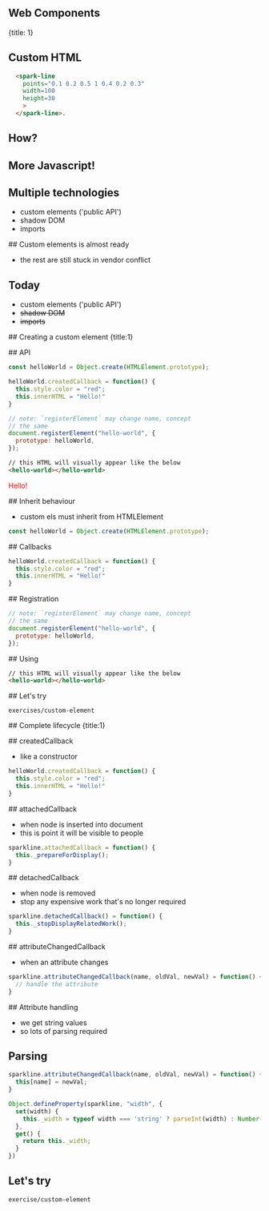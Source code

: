 ## Web Components
{title: 1}

## Custom HTML

```html
  <spark-line
    points="0.1 0.2 0.5 1 0.4 0.2 0.3"
    width=100
    height=30
    >
  </spark-line>.
```

## How?

## More Javascript!

## Multiple technologies

- custom elements ('public API')
- shadow DOM
- imports

## Custom elements is almost ready

- the rest are still stuck in vendor conflict

## Today

- custom elements ('public API')
- ~~shadow DOM~~
- ~~imports~~

## Creating a custom element
{title:1}

## API

```javascript
const helloWorld = Object.create(HTMLElement.prototype);

helloWorld.createdCallback = function() {
  this.style.color = "red";
  this.innerHTML = "Hello!"
}

// note: `registerElement` may change name, concept
// the same
document.registerElement("hello-world", {
  prototype: helloWorld,
});
```

```html
// this HTML will visually appear like the below
<hello-world></hello-world>
```
<span style="color: red">
  Hello!
</span>

## Inherit behaviour

- custom els must inherit from HTMLElement

```javascript
const helloWorld = Object.create(HTMLElement.prototype);
```

## Callbacks

```javascript
helloWorld.createdCallback = function() {
  this.style.color = "red";
  this.innerHTML = "Hello!"
}
```

## Registration

```javascript
// note: `registerElement` may change name, concept
// the same
document.registerElement("hello-world", {
  prototype: helloWorld,
});
```

## Using

```html
// this HTML will visually appear like the below
<hello-world></hello-world>
```

## Let's try

    exercises/custom-element

## Complete lifecycle
{title:1}

## createdCallback

- like a constructor

```javascript
helloWorld.createdCallback = function() {
  this.style.color = "red";
  this.innerHTML = "Hello!"
}
```

## attachedCallback

- when node is inserted into document
- this is point it will be visible to people

```javascript
sparkline.attachedCallback = function() {
  this._prepareForDisplay();
}
```

## detachedCallback

- when node is removed
- stop any expensive work that's no longer required

```javascript
sparkline.detachedCallback() = function() {
  this._stopDisplayRelatedWork();
}
```

## attributeChangedCallback

- when an attribute changes

```javascript
sparkline.attributeChangedCallback(name, oldVal, newVal) = function() {
  // handle the attribute
}
```

## Attribute handling

- we get string values
- so lots of parsing required


## Parsing

```javascript
sparkline.attributeChangedCallback(name, oldVal, newVal) = function() {
  this[name] = newVal;
}

Object.defineProperty(sparkline, "width", {
  set(width) {
    this._width = typeof width === 'string' ? parseInt(width) : Number(width);
  },
  get() {
    return this._width;
  }
})
```

## Let's try

    exercise/custom-element
